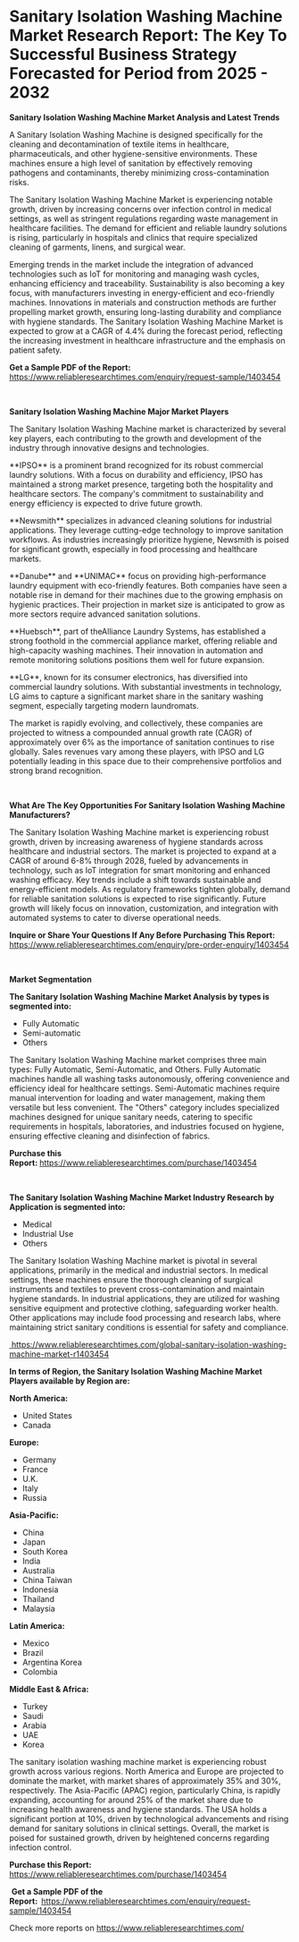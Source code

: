 <p><h1>Sanitary Isolation Washing Machine Market Research Report: The Key To Successful Business Strategy Forecasted for Period from 2025 - 2032</h1></p><p><strong>Sanitary Isolation Washing Machine Market Analysis and Latest Trends</strong></p>
<p><p>A Sanitary Isolation Washing Machine is designed specifically for the cleaning and decontamination of textile items in healthcare, pharmaceuticals, and other hygiene-sensitive environments. These machines ensure a high level of sanitation by effectively removing pathogens and contaminants, thereby minimizing cross-contamination risks.</p><p>The Sanitary Isolation Washing Machine Market is experiencing notable growth, driven by increasing concerns over infection control in medical settings, as well as stringent regulations regarding waste management in healthcare facilities. The demand for efficient and reliable laundry solutions is rising, particularly in hospitals and clinics that require specialized cleaning of garments, linens, and surgical wear.</p><p>Emerging trends in the market include the integration of advanced technologies such as IoT for monitoring and managing wash cycles, enhancing efficiency and traceability. Sustainability is also becoming a key focus, with manufacturers investing in energy-efficient and eco-friendly machines. Innovations in materials and construction methods are further propelling market growth, ensuring long-lasting durability and compliance with hygiene standards. The Sanitary Isolation Washing Machine Market is expected to grow at a CAGR of 4.4% during the forecast period, reflecting the increasing investment in healthcare infrastructure and the emphasis on patient safety.</p></p>
<p><strong>Get a Sample PDF of the Report:&nbsp;</strong> <a href="https://www.reliableresearchtimes.com/enquiry/request-sample/1403454?utm_campaign=2953&utm_medium=2&utm_source=Github&utm_content=ia&utm_term=28032025&utm_id=sanitary-isolation-washing-machine">https://www.reliableresearchtimes.com/enquiry/request-sample/1403454</a></p>
<p>&nbsp;</p>
<p><strong>Sanitary Isolation Washing Machine Major Market Players</strong></p>
<p><p>The Sanitary Isolation Washing Machine market is characterized by several key players, each contributing to the growth and development of the industry through innovative designs and technologies. </p><p>**IPSO** is a prominent brand recognized for its robust commercial laundry solutions. With a focus on durability and efficiency, IPSO has maintained a strong market presence, targeting both the hospitality and healthcare sectors. The company's commitment to sustainability and energy efficiency is expected to drive future growth.</p><p>**Newsmith** specializes in advanced cleaning solutions for industrial applications. They leverage cutting-edge technology to improve sanitation workflows. As industries increasingly prioritize hygiene, Newsmith is poised for significant growth, especially in food processing and healthcare markets.</p><p>**Danube** and **UNIMAC** focus on providing high-performance laundry equipment with eco-friendly features. Both companies have seen a notable rise in demand for their machines due to the growing emphasis on hygienic practices. Their projection in market size is anticipated to grow as more sectors require advanced sanitation solutions.</p><p>**Huebsch**, part of theAlliance Laundry Systems, has established a strong foothold in the commercial appliance market, offering reliable and high-capacity washing machines. Their innovation in automation and remote monitoring solutions positions them well for future expansion.</p><p>**LG**, known for its consumer electronics, has diversified into commercial laundry solutions. With substantial investments in technology, LG aims to capture a significant market share in the sanitary washing segment, especially targeting modern laundromats.</p><p>The market is rapidly evolving, and collectively, these companies are projected to witness a compounded annual growth rate (CAGR) of approximately over 6% as the importance of sanitation continues to rise globally. Sales revenues vary among these players, with IPSO and LG potentially leading in this space due to their comprehensive portfolios and strong brand recognition.</p></p>
<p>&nbsp;</p>
<p><strong>What Are The Key Opportunities For Sanitary Isolation Washing Machine Manufacturers?</strong></p>
<p><p>The Sanitary Isolation Washing Machine market is experiencing robust growth, driven by increasing awareness of hygiene standards across healthcare and industrial sectors. The market is projected to expand at a CAGR of around 6-8% through 2028, fueled by advancements in technology, such as IoT integration for smart monitoring and enhanced washing efficacy. Key trends include a shift towards sustainable and energy-efficient models. As regulatory frameworks tighten globally, demand for reliable sanitation solutions is expected to rise significantly. Future growth will likely focus on innovation, customization, and integration with automated systems to cater to diverse operational needs.</p></p>
<p><strong>Inquire or Share Your Questions If Any Before Purchasing This Report:</strong> <a href="https://www.reliableresearchtimes.com/enquiry/pre-order-enquiry/1403454?utm_campaign=2953&utm_medium=2&utm_source=Github&utm_content=ia&utm_term=28032025&utm_id=sanitary-isolation-washing-machine">https://www.reliableresearchtimes.com/enquiry/pre-order-enquiry/1403454</a></p>
<p>&nbsp;</p>
<p><strong>Market Segmentation</strong></p>
<p><strong>The Sanitary Isolation Washing Machine Market Analysis by types is segmented into:</strong></p>
<p><ul><li>Fully Automatic</li><li>Semi-automatic</li><li>Others</li></ul></p>
<p><p>The Sanitary Isolation Washing Machine market comprises three main types: Fully Automatic, Semi-Automatic, and Others. Fully Automatic machines handle all washing tasks autonomously, offering convenience and efficiency ideal for healthcare settings. Semi-Automatic machines require manual intervention for loading and water management, making them versatile but less convenient. The "Others" category includes specialized machines designed for unique sanitary needs, catering to specific requirements in hospitals, laboratories, and industries focused on hygiene, ensuring effective cleaning and disinfection of fabrics.</p></p>
<p><strong>Purchase this Report:&nbsp;</strong><a href="https://www.reliableresearchtimes.com/purchase/1403454?utm_campaign=2953&utm_medium=2&utm_source=Github&utm_content=ia&utm_term=28032025&utm_id=sanitary-isolation-washing-machine">https://www.reliableresearchtimes.com/purchase/1403454</a></p>
<p>&nbsp;</p>
<p><strong>The Sanitary Isolation Washing Machine Market Industry Research by Application is segmented into:</strong></p>
<p><ul><li>Medical</li><li>Industrial Use</li><li>Others</li></ul></p>
<p><p>The Sanitary Isolation Washing Machine market is pivotal in several applications, primarily in the medical and industrial sectors. In medical settings, these machines ensure the thorough cleaning of surgical instruments and textiles to prevent cross-contamination and maintain hygiene standards. In industrial applications, they are utilized for washing sensitive equipment and protective clothing, safeguarding worker health. Other applications may include food processing and research labs, where maintaining strict sanitary conditions is essential for safety and compliance.</p></p>
<p><a href="https://www.reliableresearchtimes.com/global-sanitary-isolation-washing-machine-market-r1403454?utm_campaign=2953&utm_medium=2&utm_source=Github&utm_content=ia&utm_term=28032025&utm_id=sanitary-isolation-washing-machine">&nbsp;https://www.reliableresearchtimes.com/global-sanitary-isolation-washing-machine-market-r1403454</a></p>
<p><strong>In terms of Region, the Sanitary Isolation Washing Machine Market Players available by Region are:</strong></p>
<p>
    <p> <strong> North America: </strong>
        <ul>
            <li>United States</li>
            <li>Canada</li>
        </ul>
        </p> 
    <p> <strong> Europe: </strong>
        <ul>
            <li>Germany</li>
            <li>France</li>
            <li>U.K.</li>
            <li>Italy</li>
            <li>Russia</li>
        </ul>
        </p> 
    <p> <strong> Asia-Pacific: </strong>
        <ul>
            <li>China</li>
            <li>Japan</li>
            <li>South Korea</li>
            <li>India</li>
            <li>Australia</li>
            <li>China Taiwan</li>
            <li>Indonesia</li>
            <li>Thailand</li>
            <li>Malaysia</li>
        </ul>
        </p> 
    <p> <strong> Latin America: </strong>
        <ul>
            <li>Mexico</li>
            <li>Brazil</li>
            <li>Argentina Korea</li>
            <li>Colombia</li>
        </ul>
        </p> 
    <p> <strong> Middle East & Africa: </strong>
        <ul>
            <li>Turkey</li>
            <li>Saudi</li>
            <li>Arabia</li>
            <li>UAE</li>
            <li>Korea</li>
        </ul>
    </p>
    </p>
<p><p>The sanitary isolation washing machine market is experiencing robust growth across various regions. North America and Europe are projected to dominate the market, with market shares of approximately 35% and 30%, respectively. The Asia-Pacific (APAC) region, particularly China, is rapidly expanding, accounting for around 25% of the market share due to increasing health awareness and hygiene standards. The USA holds a significant portion at 10%, driven by technological advancements and rising demand for sanitary solutions in clinical settings. Overall, the market is poised for sustained growth, driven by heightened concerns regarding infection control.</p></p>
<p><strong>Purchase this Report: </strong><a href="https://www.reliableresearchtimes.com/purchase/1403454?utm_campaign=2953&utm_medium=2&utm_source=Github&utm_content=ia&utm_term=28032025&utm_id=sanitary-isolation-washing-machine">https://www.reliableresearchtimes.com/purchase/1403454</a></p>
<p>&nbsp;<strong>Get a Sample PDF of the Report:&nbsp;&nbsp;</strong><a href="https://www.reliableresearchtimes.com/enquiry/request-sample/1403454?utm_campaign=2953&utm_medium=2&utm_source=Github&utm_content=ia&utm_term=28032025&utm_id=sanitary-isolation-washing-machine">https://www.reliableresearchtimes.com/enquiry/request-sample/1403454</a></p>
<p><strong></strong></p>
<p>Check more reports on <a href="https://www.reliableresearchtimes.com/?utm_campaign=2953&utm_medium=2&utm_source=Github&utm_content=ia&utm_term=28032025&utm_id=sanitary-isolation-washing-machine">https://www.reliableresearchtimes.com/</a></p>